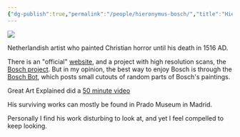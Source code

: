 ```yaml
---
{"dg-publish":true,"permalink":"/people/hieronymus-bosch/","title":"Hieronymus Bosch"}
---
```


![](https://pbs.twimg.com/media/FXKbIdTXwAIPfzw?format=jpg&name=900x900)

Netherlandish artist who painted Christian horror until his death in 1516 AD.

There is an "official" [website](https://www.hieronymus-bosch.org/), and a project with high resolution scans, the [Bosch project](http://boschproject.org/#/artworks/). But in my opinion, the best way to enjoy Bosch is through the [Bosch Bot](https://twitter.com/boschbot), which posts small cutouts of random parts of Bosch's paintings.

Great Art Explained did a [50 minute video](https://www.youtube.com/watch?v=vBG621XEegk)

His surviving works can mostly be found in Prado Museum in Madrid.

Personally I find his work disturbing to look at, and yet I feel compelled to keep looking.
